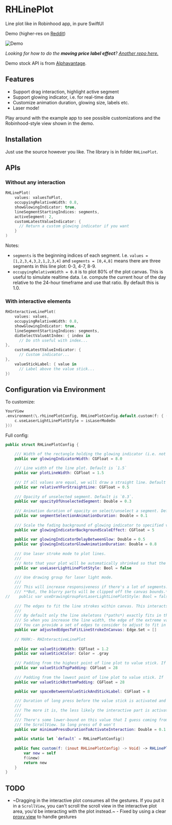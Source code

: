 # RHLinePlot
Line plot like in Robinhood app, in pure SwiftUI

Demo (higher-res on [Reddit](https://www.reddit.com/r/SwiftUI/comments/g0hcct/rhlineplot_demo_a_robinhoodlike_line_plot_in/))

![Demo](https://raw.githubusercontent.com/aunnnn/RHLinePlot/master/rhplot-demo-new.gif)

*Looking for how to do the **moving price label effect**? [Another repo here.](https://github.com/aunnnn/MovingNumbersView)*

Demo stock API is from [Alphavantage](https://www.alphavantage.co).

## Features
- Support drag interaction, highlight active segment
- Support glowing indicator, i.e. for real-time data
- Customize animation duration, glowing size, labels etc.
- Laser mode!

Play around with the example app to see possible customizations and the Robinhood-style view shown in the demo.

## Installation
Just use the source however you like. The library is in folder `RHLinePlot`.

## APIs
### Without any interaction
```swift
RHLinePlot(
    values: valuesToPlot,
    occupyingRelativeWidth: 0.8,
    showGlowingIndicator: true,
    lineSegmentStartingIndices: segments,
    activeSegment: 2,
    customLatestValueIndicator: {
      // Return a custom glowing indicator if you want
    }
)
```

Notes:
- `segments` is the beginning indices of each segment. I.e. `values = [1,2,3,4,3,2,1,2,3,4]` and `segments = [0,4,8]` means there are three segments in this line plot: 0-3, 4-7, 8-9.
- `occupyingRelativeWidth = 0.8` is to plot 80% of the plot canvas. This is useful to simulate realtime data. I.e. compute the current hour of the day relative to the 24-hour timeframe and use that ratio. By default this is 1.0.

### With interactive elements
```swift
RHInteractiveLinePlot(
    values: values,
    occupyingRelativeWidth: 0.8,
    showGlowingIndicator: true,
    lineSegmentStartingIndices: segments,
    didSelectValueAtIndex: { index in
      // Do sth useful with index...
},
    customLatestValueIndicator: {
      // Custom indicator...
},
    valueStickLabel: { value in
      // Label above the value stick...
})
```
## Configuration via Environment

To customize:
```swift
YourView
.environment(\.rhLinePlotConfig, RHLinePlotConfig.default.custom(f: { (c) in
    c.useLaserLightLinePlotStyle = isLaserModeOn
}))
```

Full config:
```swift
public struct RHLinePlotConfig {

    /// Width of the rectangle holding the glowing indicator (i.e. not `radius`, but rather `glowingIndicatorWidth = 2*radius`). Default is `8.0`
    public var glowingIndicatorWidth: CGFloat = 8.0
    
    /// Line width of the line plot. Default is `1.5`
    public var plotLineWidth: CGFloat = 1.5
    
    /// If all values are equal, we will draw a straight line. Default is 0.5 which draws a line at the middle.
    public var relativeYForStraightLine: CGFloat = 0.5
    
    /// Opacity of unselected segment. Default is `0.3`.
    public var opacityOfUnselectedSegment: Double = 0.3
    
    /// Animation duration of opacity on select/unselect a segment. Default is `0.1`.
    public var segmentSelectionAnimationDuration: Double = 0.1
    
    /// Scale the fading background of glowing indicator to specified value. Default is `5` (scale to 5 times bigger before disappear)
    public var glowingIndicatorBackgroundScaleEffect: CGFloat = 5
    
    public var glowingIndicatorDelayBetweenGlow: Double = 0.5
    public var glowingIndicatorGlowAnimationDuration: Double = 0.8
    
    /// Use laser stroke mode to plot lines.
    ///
    /// Note that your plot will be automatically shrinked so that the blurry part fits inside the canvas.
    public var useLaserLightLinePlotStyle: Bool = false
    
    /// Use drawing group for laser light mode.
    ///
    /// This will increase responsiveness if there's a lot of segments.
    /// **But, the blurry parts will be clipped off the canvas bounds.**
//    public var useDrawingGroupForLaserLightLinePlotStyle: Bool = false
    
    /// The edges to fit the line strokes within canvas. This interacts with `plotLineWidth`. Default is `[]`.
    ///
    /// By default only the line skeletons (*paths*) exactly fits in the canvas,** without considering the `plotLineWidth`**.
    /// So when you increase the line width, the edge of the extreme values could go out of the canvas.
    /// You can provide a set of edges to consider to adjust to fit in canvas.
    public var adjustedEdgesToFitLineStrokeInCanvas: Edge.Set = []
    
    // MARK:- RHInteractiveLinePlot
    
    public var valueStickWidth: CGFloat = 1.2
    public var valueStickColor: Color = .gray
    
    /// Padding from the highest point of line plot to value stick. If `0`, the top of value stick will be at the same level of the highest point in plot.
    public var valueStickTopPadding: CGFloat = 28
    
    /// Padding from the lowest point of line plot to value stick. If `0`, the end of value stick will be at the same level of the lowest point in plot.
    public var valueStickBottomPadding: CGFloat = 28
    
    public var spaceBetweenValueStickAndStickLabel: CGFloat = 8

    /// Duration of long press before the value stick is activated and draggable.
    ///
    /// The more it is, the less likely the interactive part is activated accidentally on scroll view. Default is `0.1`.
    ///
    /// There's some lower-bound on this value that I guess coming from delaysContentTouches of
    /// the ScrollView. So long press of 0 won't 
    public var minimumPressDurationToActivateInteraction: Double = 0.1
    
    public static let `default` = RHLinePlotConfig()
    
    public func custom(f: (inout RHLinePlotConfig) -> Void) -> RHLinePlotConfig {
        var new = self
        f(&new)
        return new
    }
}
```
## TODO
- ~Dragging in the interactive plot consumes all the gestures. If you put it in a `ScrollView`, you can't scroll the scroll view in the interactive plot area, you'd be interacting with the plot instead.~ - Fixed by using a clear [proxy view](https://github.com/aunnnn/RHLinePlot/blob/master/RHLinePlot/PressAndHorizontalDragGesture.swift) to handle gestures
